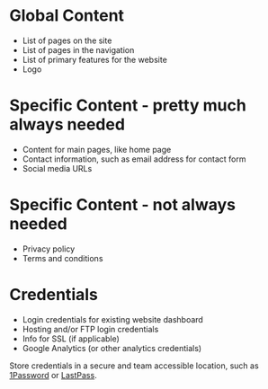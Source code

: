 # Global Content

* List of pages on the site
 * List of pages in the navigation
* List of primary features for the website
* Logo


# Specific Content - pretty much always needed

* Content for main pages, like home page
* Contact information, such as email address for contact form
* Social media URLs


# Specific Content - not always needed

* Privacy policy
* Terms and conditions


# Credentials

* Login credentials for existing website dashboard
* Hosting and/or FTP login credentials
* Info for SSL (if applicable)
* Google Analytics (or other analytics credentials)

Store credentials in a secure and team accessible location, such as [1Password](https://1password.com/) or [LastPass](https://www.lastpass.com/). 
